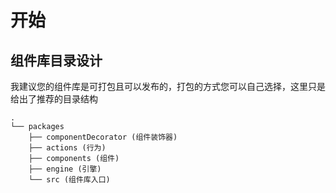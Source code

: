 # 开始

## 组件库目录设计

我建议您的组件库是可打包且可以发布的，打包的方式您可以自己选择，这里只是给出了推荐的目录结构

```
.
└── packages
    ├── componentDecorator (组件装饰器)
    ├── actions (行为)
    ├── components (组件)
    ├── engine (引擎)
    └── src (组件库入口)
```
